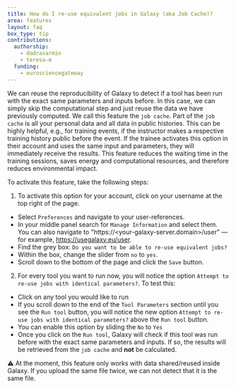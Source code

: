 ```yaml
---
title: How do I re-use equivalent jobs in Galaxy (aka Job Cache)?
area: features
layout: faq
box_type: tip
contributions:
  authorship:
    - dadrasarmin
    - teresa-m
  funding:
    - eurosciencegateway
---
```


We can reuse the reproducibility of Galaxy to detect if a tool has been run with the exact same parameters and inputs before. In this case, we can simply skip the computational step and just reuse the
data we have previously computed. We call this feature the `job cache`. Part of the `job cache` is all your personal data and all data in public histories. 
This can be highly helpful, e.g., for training events, if the instructor makes a respective training history public before the event. 
If the trainee activates this option in their account and uses the same input and parameters, they will immediately receive the results. This feature reduces the waiting time in the training sessions,
saves energy and computational resources, and therefore reduces environmental impact.

To activate this feature, take the following steps:

1. To activate this option for your account, click on your username at the top right of the page.
- Select `Preferences` and navigate to your user-references.
- In your middle panel search for `Manage Information` and select them. You can also navigate to "https://<your-galaxy-server.domain>/user" — for example, https://usegalaxy.eu/user.
- Find the grey box: `Do you want to be able to re-use equivalent jobs?` 
- Within the box, change the slider from `no` to `yes`.
- Scroll down to the bottom of the page and click the `Save` button.

2. For every tool you want to run now, you will notice the option `Attempt to re-use jobs with identical parameters?`. To test this:
- Click on any tool you would like to run
- If you scroll down to the end of the  `Tool Parameters` section until you see the `Run tool` button, you will notice the new option `Attempt to re-use jobs with identical parameters?` above the `Run tool` button.
- You can enable this option by sliding the `No` to `Yes`
- Once you click on the `Run tool`, Galaxy will check if this tool was run before with the exact same parameters and inputs. If so, the results will be retrieved from the `job cache` and **not** be calculated.

⚠️ At the moment, this feature only works with data shared/reused inside Galaxy. If you upload the same file twice, we can not detect that it is the same file.
